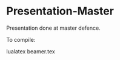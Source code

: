 Presentation-Master
===================

Presentation done at master defence.

To compile:

  lualatex beamer.tex

